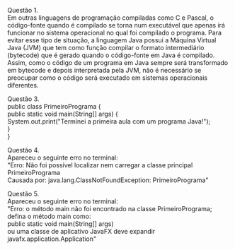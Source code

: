 Questão 1. <br>
Em outras linguagens de programação compiladas como C e Pascal, o código-fonte quando é compilado se torna num executável que apenas irá funcionar no sistema operacional no qual foi compilado o programa. Para evitar esse tipo de situação, a linguagem Java possui a Máquina Virtual Java (JVM) que tem como função compilar o formato intermediário (bytecode) que é gerado quando o código-fonte em Java é compilado. Assim, como o código de um programa em Java sempre será transformado em bytecode e depois interpretada pela JVM, não é necessário se preocupar como o código será executado em sistemas operacionais diferentes.


Questão 3. <br>
public class PrimeiroPrograma { <br>
    public static void main(String[] args) { <br>
        System.out.print("Terminei a primeira aula com um programa Java!"); <br>
    } <br>
} <br>

Questão 4. <br>
Apareceu o seguinte erro no terminal: <br>
"Erro: Não foi possível localizar nem carregar a classe principal PrimeiroPrograma <br>
Causada por: java.lang.ClassNotFoundException: PrimeiroPrograma"

Questão 5. <br>
Apareceu o seguinte erro no terminal: <br>
"Erro: o método main não foi encontrado na classe PrimeiroPrograma; defina o método main como: <br>
   public static void main(String[] args) <br>
ou uma classe de aplicativo JavaFX deve expandir javafx.application.Application"
